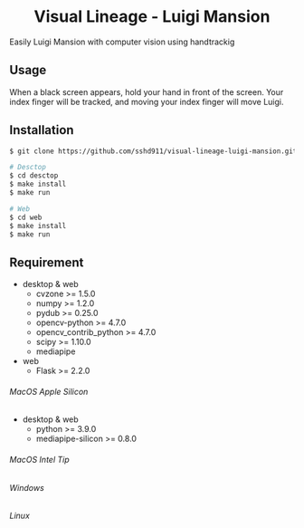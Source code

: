 <h1 align='center'>Visual Lineage - Luigi Mansion</h1>
Easily Luigi Mansion with computer vision using handtrackig

## Usage

When a black screen appears, hold your hand in front of the screen. Your index finger will be tracked, and moving your index finger will move Luigi.

## Installation

```bash
$ git clone https://github.com/sshd911/visual-lineage-luigi-mansion.git && cd visual-lineage-luigi-mansion

# Desctop
$ cd desctop
$ make install
$ make run

# Web
$ cd web
$ make install
$ make run
```

## Requirement

- desktop & web
  - cvzone >= 1.5.0
  - numpy >= 1.2.0
  - pydub >= 0.25.0
  - opencv-python >= 4.7.0
  - opencv_contrib_python >= 4.7.0
  - scipy >= 1.10.0
  - mediapipe
- web
  - Flask >= 2.2.0

###### MacOS Apple Silicon

- desktop & web
  - python >= 3.9.0
  - mediapipe-silicon >= 0.8.0

###### MacOS Intel Tip

###### Windows

###### Linux
